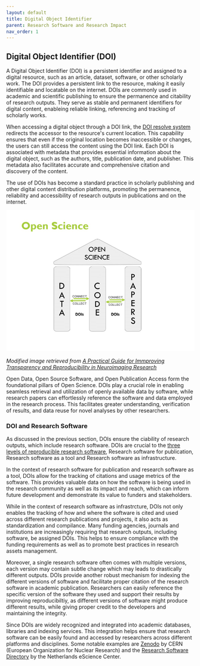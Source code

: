 ```yaml
---
layout: default
title: Digital Object Identifier
parent: Research Software and Research Impact
nav_order: 1
---
```


## Digital Object Identifier (DOI)

A Digital Object Identifier (DOI) is a persistent identifier and assigned to a digital resource, such as an article, dataset, software, or other scholarly work. The DOI provides a persistent link to the resource, making it easily identifiable and locatable on the internet. DOIs are commonly used in academic and scientific publishing to ensure the permanence and citability of research outputs. They serve as stable and permanent identifiers for digital content, enableing reliable linking, referencing and tracking of scholarly works.  

When accessing a digital object through a DOI link, the [DOI resolve system](https://www.doi.org/) redirects the accessor to the resource's current location. This capability ensures that even if the original location becomes inaccessible or changes, the users can still access the content using the DOI link. Each DOI is associated with metadata that provides essential information about the digital object, such as the authors, title, publication date, and publisher. This metadata also facilitates accurate and comprehensive citation and discovery of the content.  

The use of DOIs has become a standard practice in scholarly publishing and other digital content distribution platforms, promoting the permanence, reliability and accessibility of research outputs in publications and on the internet.  

![doi-open-science](assets/img/doi-open-science.jpg)  

_Modified image retrieved from [A Practical Guide for Immproving Transparency and Reproducibility in Neuroimaging Research](https://doi.org/10.1371/journal.pbio.1002506​)_  

Open Data, Open Source Software, and Open Publication Access form the foundational pillars of Open Science. DOIs play a crucial role in enabling seamless retrieval and utilization of openly available data by software, while research papers can effortlessly reference the software and data employed in the research process. This facilitates greater understanding, verification of results, and data reuse for novel analyses by other researchers.  

### DOI and Research Software

As discussed in the previous section, DOIs ensure the ciability of research outputs, which include research software. DOIs are crucial to the [three levels of reproducible research software](https://mcmasterrs.github.io/lm_reproducible-rs/smp/smp.html#reproducibility-goal), Research software for publication, Research software as a tool and Research software as infrastructure.  

In the context of research software for publication and research software as a tool, DOIs allow for the tracking of citations and usage metrics of the software. This provides valuable data on how the software is being used in the research community as well as its impact and reach, which can inform future development and demonstrate its value to funders and stakeholders.  

While in the context of research software as infrastrcture, DOIs not only enables the tracking of how and where the software is cited and used across different research publications and projects, it also acts as standardization and compilance. Many funding agencies, journals and institutions are increasingly requiring that research outputs, including software, be assigned DOIs. This helps to ensure compliance with the funding requirements as well as to promote best practices in research assets management.  

Moreover, a single research software often comes with multiple versions, each version may contain subtle change which may leads to drastically different outputs. DOIs provide another robust mechanism for indexing the different versions of software and facilitate proper citation of the research software in academic publication. Researchers can easily reference the specific version of the software they used and support their results by improving reproducibiltiy, as different versions of software might produce different results, while giving proper credit to the developers and maintaining the integrity.  

Since DOIs are widely recognized and integrated into academic databases, libraries and indexing services. This integration helps ensure that research software can be easily found and accessed by researchers across different platforms and disciplines. Some notable examples are [Zenodo](https://zenodo.org/) by CERN (European Organization for Nuclear Research) and the [Research Software Directory](https://research-software-directory.org/) by the Netherlands eScience Center.  
